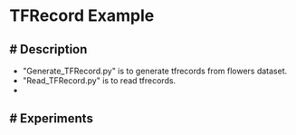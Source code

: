 # TFRecord Example

## # Description
- "Generate_TFRecord.py" is to generate tfrecords from flowers dataset.
- "Read_TFRecord.py" is to read tfrecords. 
- 

## # Experiments
